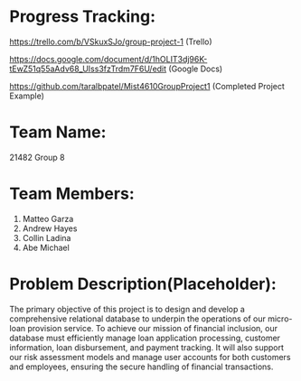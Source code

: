 # Progress Tracking:
https://trello.com/b/VSkuxSJo/group-project-1 (Trello)

https://docs.google.com/document/d/1hOLIT3dj96K-tEwZ51q55aAdv68_UIss3fzTrdm7F6U/edit (Google Docs)

https://github.com/taralbpatel/Mist4610GroupProject1 (Completed Project Example)

# Team Name:
21482 Group 8
# Team Members:
1. Matteo Garza
2. Andrew Hayes
3. Collin Ladina
4. Abe Michael
# Problem Description(Placeholder):
The primary objective of this project is to design and develop a comprehensive relational database to underpin the operations of our micro-loan provision service. To achieve our mission of financial inclusion, our database must efficiently manage loan application processing, customer information, loan disbursement, and payment tracking. It will also support our risk assessment models and manage user accounts for both customers and employees, ensuring the secure handling of financial transactions.
